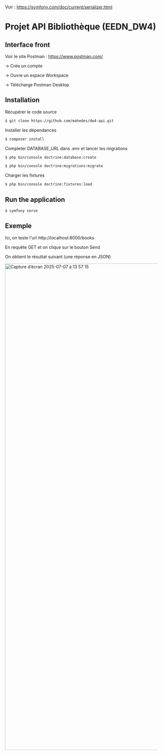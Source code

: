 Voir : https://symfony.com/doc/current/serializer.html 

Projet API Bibliothèque (EEDN_DW4)
========================



Interface front
------------

Voir le site Postman : https://www.postman.com/

-> Crée un compte

-> Ouvre un espace Workspace

-> Télécharge Postman Desktop



Installation
------------

Récupérer le code source
```bash
$ git clone https://github.com/mahedes/dw4-api.git

```

Installer les dépendances

```bash
$ composer install

```


Completer DATABASE_URL dans .env et lancer les migrations 

```bash
$ php bin/console doctrine:database:create

$ php bin/console doctrine:migrations:migrate

```

Charger les fixtures

```bash
$ php bin/console doctrine:fixtures:load

```


Run the application
------------

```bash
$ symfony serve
```


Exemple
------------

Ici, on teste l'url http://localhost:8000/books

En requête GET et on clique sur le bouton Send

On obtient le résultat suivant (une réponse en JSON)

<img width="1596" alt="Capture d’écran 2025-07-07 à 13 57 15" src="https://github.com/user-attachments/assets/708efae0-d69f-45b9-8d2f-2520abaa583b" />

